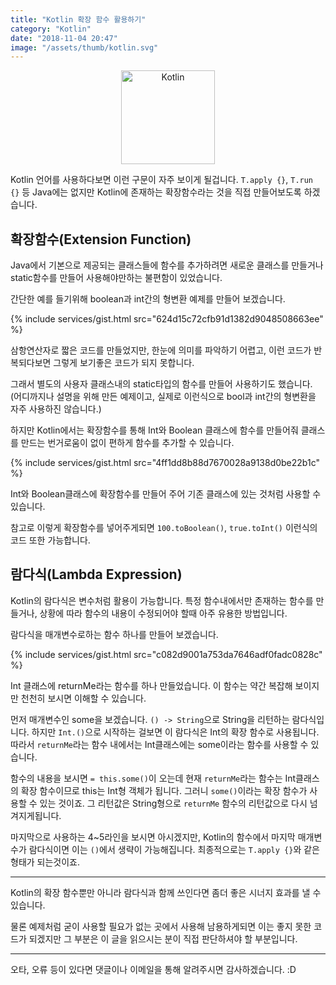 ```yaml
---
title: "Kotlin 확장 함수 활용하기"
category: "Kotlin"
date: "2018-11-04 20:47"
image: "/assets/thumb/kotlin.svg"
---
```

<p style="text-align:center;"><img src="{{ site.url }}/assets/kotlin/kotlin.svg" alt="Kotlin" style="height:150px;"></p>

Kotlin 언어를 사용하다보면 이런 구문이 자주 보이게 될겁니다. `T.apply {}`, `T.run {}` 등 Java에는 없지만 Kotlin에 존재하는 확장함수라는 것을 직접 만들어보도록 하겠습니다.

## 확장함수(Extension Function)
Java에서 기본으로 제공되는 클래스들에 함수를 추가하려면 새로운 클래스를 만들거나 static함수를 만들어 사용해야만하는 불편함이 있었습니다.

간단한 예를 들기위해 boolean과 int간의 형변환 예제를 만들어 보겠습니다.

{% include services/gist.html src="624d15c72cfb91d1382d9048508663ee" %}

삼항연산자로 짧은 코드를 만들었지만, 한눈에 의미를 파악하기 어렵고, 이런 코드가 반복되다보면 그렇게 보기좋은 코드가 되지 못합니다.

그래서 별도의 사용자 클래스내의 static타입의 함수를 만들어 사용하기도 했습니다. (어디까지나 설명을 위해 만든 예제이고, 실제로 이런식으로 bool과 int간의 형변환을 자주 사용하진 않습니다.)

하지만 Kotlin에서는 확장함수를 통해 Int와 Boolean 클래스에 함수를 만들어줘 클래스를 만드는 번거로움이 없이 편하게 함수를 추가할 수 있습니다.

{% include services/gist.html src="4ff1dd8b88d7670028a9138d0be22b1c" %}

Int와 Boolean클래스에 확장함수를 만들어 주어 기존 클래스에 있는 것처럼 사용할 수 있습니다.

참고로 이렇게 확장함수를 넣어주게되면 `100.toBoolean()`, `true.toInt()` 이런식의 코드 또한 가능합니다.

## 람다식(Lambda Expression)
Kotlin의 람다식은 변수처럼 활용이 가능합니다. 특정 함수내에서만 존재하는 함수를 만들거나, 상황에 따라 함수의 내용이 수정되어야 할때 아주 유용한 방법입니다.

람다식을 매개변수로하는 함수 하나를 만들어 보겠습니다.

{% include services/gist.html src="c082d9001a753da7646adf0fadc0828c" %}

Int 클래스에 returnMe라는 함수를 하나 만들었습니다. 이 함수는 약간 복잡해 보이지만 천천히 보시면 이해할 수 있습니다.

먼저 매개변수인 some을 보겠습니다. `() -> String`으로 String을 리턴하는 람다식입니다. 하지만 `Int.()`으로 시작하는 걸보면 이 람다식은 Int의 확장 함수로 사용됩니다. 따라서 `returnMe`라는 함수 내에서는 Int클래스에는 some이라는 함수를 사용할 수 있습니다.

함수의 내용을 보시면 `= this.some()`이 오는데 현재 `returnMe`라는 함수는 Int클래스의 확장 함수이므로 this는 Int형 객체가 됩니다. 그러니 `some()`이라는 확장 함수가 사용할 수 있는 것이죠. 그 리턴값은 String형으로 `returnMe` 함수의 리턴값으로 다시 넘겨지게됩니다.

마지막으로 사용하는 4~5라인을 보시면 아시겠지만, Kotlin의 함수에서 마지막 매개변수가 람다식이면 이는 `()`에서 생략이 가능해집니다. 최종적으로는 `T.apply {}`와 같은 형태가 되는것이죠.

---

Kotlin의 확장 함수뿐만 아니라 람다식과 함께 쓰인다면 좀더 좋은 시너지 효과를 낼 수 있습니다.

물론 예제처럼 굳이 사용할 필요가 없는 곳에서 사용해 남용하게되면 이는 좋지 못한 코드가 되겠지만 그 부분은 이 글을 읽으시는 분이 직접 판단하셔야 할 부분입니다.

---

오타, 오류 등이 있다면 댓글이나 이메일을 통해 알려주시면 감사하겠습니다. :D